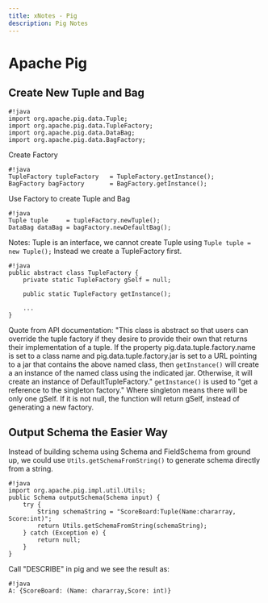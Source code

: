 ```yaml
---
title: xNotes - Pig
description: Pig Notes
---
```


Apache Pig
==========

Create New Tuple and Bag
------------------------

    #!java
    import org.apache.pig.data.Tuple;
    import org.apache.pig.data.TupleFactory;
    import org.apache.pig.data.DataBag;
    import org.apache.pig.data.BagFactory; 

Create Factory

    #!java
    TupleFactory tupleFactory   = TupleFactory.getInstance();
    BagFactory bagFactory       = BagFactory.getInstance(); 

Use Factory to create Tuple and Bag

    #!java
    Tuple tuple     = tupleFactory.newTuple();
    DataBag dataBag = bagFactory.newDefaultBag(); 

Notes: Tuple is an interface, we cannot create Tuple using ``Tuple tuple = new Tuple();`` Instead we create a TupleFactory first.

    #!java
    public abstract class TupleFactory {
        private static TupleFactory gSelf = null;
        
        public static TupleFactory getInstance();

        ...
    } 

Quote from API documentation: "This class is abstract so that users can override the tuple factory if they desire to provide their own that returns their implementation of a tuple. If the property pig.data.tuple.factory.name is set to a class name and pig.data.tuple.factory.jar is set to a URL pointing to a jar that contains the above named class, then ``getInstance()`` will create a an instance of the named class using the indicated jar. Otherwise, it will create an instance of DefaultTupleFactory."
``getInstance()`` is used to "get a reference to the singleton factory." Where singleton means there will be only one gSelf. If it is not null, the function will return gSelf, instead of generating a new factory.

Output Schema the Easier Way
----------------------------

Instead of building schema using Schema and FieldSchema from ground up, we could use ``Utils.getSchemaFromString()`` to generate schema directly from a string. 

    #!java
    import org.apache.pig.impl.util.Utils;
    public Schema outputSchema(Schema input) {
        try {
            String schemaString = "ScoreBoard:Tuple(Name:chararray, Score:int)";
            return Utils.getSchemaFromString(schemaString);
        } catch (Exception e) {
            return null;
        }
    } 

Call "DESCRIBE" in pig and we see the result as: 

    #!java
    A: {ScoreBoard: (Name: chararray,Score: int)}